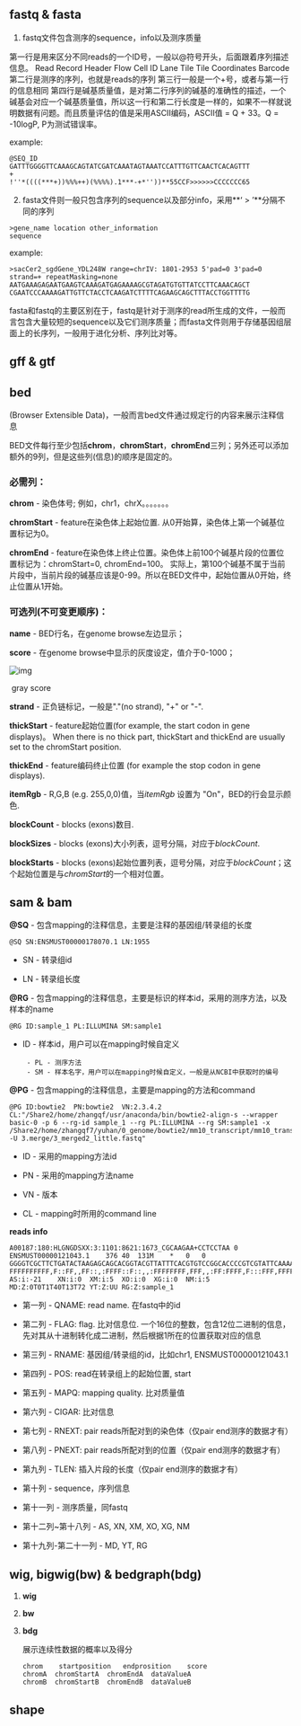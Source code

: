## fastq & fasta

1. fastq文件包含测序的sequence，info以及测序质量

第一行是用来区分不同reads的一个ID号，一般以@符号开头，后面跟着序列描述信息。
	Read Record Header
	Flow Cell ID
	Lane
	Tile
	Tile Coordinates
	Barcode
第二行是测序的序列，也就是reads的序列
第三行一般是一个+号，或者与第一行的信息相同
第四行是碱基质量值，是对第二行序列的碱基的准确性的描述，一个碱基会对应一个碱基质量值，所以这一行和第二行长度是一样的，如果不一样就说明数据有问题。而且质量评估的值是采用ASCII编码，ASCII值 = Q + 33。Q = -10logP, P为测试错误率。

example:

```
@SEQ_ID
GATTTGGGGTTCAAAGCAGTATCGATCAAATAGTAAATCCATTTGTTCAACTCACAGTTT
+
!''*((((***+))%%%++)(%%%%).1***-+*''))**55CCF>>>>>>CCCCCCC65
```



2. fasta文件则一般只包含序列的sequence以及部分info，采用**‘ > ’**分隔不同的序列

```
>gene_name location other_information
sequence
```

example:

```
>sacCer2_sgdGene_YDL248W range=chrIV: 1801-2953 5'pad=0 3'pad=0 strand=+ repeatMasking=none
AATGAAAGAGAATGAAGTCAAAGATGAGAAAAGCGTAGATGTGTTATCCTTCAAACAGCT
CGAATCCCAAAAGATTGTTCTACCTCAAGATCTTTTCAGAAGCAGCTTTACCTGGTTTTG
```

fasta和fastq的主要区别在于，fastq是针对于测序的read所生成的文件，一般而言包含大量较短的sequence以及它们测序质量；而fasta文件则用于存储基因组层面上的长序列，一般用于进化分析、序列比对等。



## gff & gtf





## bed

(Browser Extensible Data)，一般而言bed文件通过规定行的内容来展示注释信息

BED文件每行至少包括**chrom**，**chromStart**，**chromEnd**三列；另外还可以添加额外的9列，但是这些列(信息)的顺序是固定的。

### 必需列：

**chrom** - 染色体号; 例如，chr1，chrX。。。。。。。

**chromStart** - feature在染色体上起始位置. 从0开始算，染色体上第一个碱基位置标记为0。

**chromEnd** - feature在染色体上终止位置。染色体上前100个碱基片段的位置位置标记为：chromStart=0, chromEnd=100。 实际上，第100个碱基不属于当前片段中，当前片段的碱基应该是0-99。所以在BED文件中，起始位置从0开始，终止位置从1开始。

### 可选列(不可变更顺序)：

**name** - BED行名，在genome browse左边显示；

**score** - 在genome browse中显示的灰度设定，值介于0-1000；

![img](https:////upload-images.jianshu.io/upload_images/7493830-55e4e8eb76762cba.png?imageMogr2/auto-orient/strip|imageView2/2/w/789)

​                                                                                                           gray score

**strand** - 正负链标记，一般是"."(no strand), "+" or "-".

**thickStart** - feature起始位置(for example, the start codon in gene displays)。 When there is no thick part, thickStart and thickEnd are usually set to the chromStart position.

**thickEnd** -  feature编码终止位置 (for example the stop codon in gene displays).

**itemRgb** - R,G,B (e.g. 255,0,0)值，当*itemRgb* 设置为 "On"，BED的行会显示颜色.

**blockCount** - blocks (exons)数目.

**blockSizes** - blocks (exons)大小列表，逗号分隔，对应于*blockCount*.

**blockStarts** - blocks (exons)起始位置列表，逗号分隔，对应于*blockCount*；这个起始位置是与*chromStart*的一个相对位置。



## sam & bam

**@SQ** - 包含mapping的注释信息，主要是注释的基因组/转录组的长度

~~~
@SQ	SN:ENSMUST00000178070.1	LN:1955
~~~

   - SN - 转录组id

   - LN - 转录组长度

**@RG** - 包含mapping的注释信息，主要是标识的样本id，采用的测序方法，以及样本的name

~~~
@RG	ID:sample_1	PL:ILLUMINA	SM:sample1
~~~

   - ID - 样本id，用户可以在mapping时候自定义

		  - PL - 测序方法
		  - SM - 样本名字，用户可以在mapping时候自定义，一般是从NCBI中获取时的编号

**@PG** - 包含mapping的注释信息，主要是mapping的方法和command

~~~
@PG	ID:bowtie2	PN:bowtie2	VN:2.3.4.2	CL:"/Share2/home/zhangqf/usr/anaconda/bin/bowtie2-align-s --wrapper basic-0 -p 6 --rg-id sample_1 --rg PL:ILLUMINA --rg SM:sample1 -x /Share2/home/zhangqf7/yuhan/0_genome/bowtie2/mm10_transcript/mm10_trans -U 3.merge/3_merged2_little.fastq"
~~~

   - ID - 采用的mapping方法id

   - PN - 采用的mapping方法name
   - VN - 版本
   - CL - mapping时所用的command line

**reads info**

~~~
A00187:180:HLGNGDSXX:3:1101:8621:1673_CGCAAGAA+CCTCCTAA	0	ENSMUST00000121043.1	376	40	131M	*	0	0	GGGGTCGCTTCTGATACTAAGAGCAGCACGGTACGTTATTTCACGTGTCCGGCACCCCGTCGTATTCAAAAAGAGGGGGGGCCCCCGCGCTCAAGAAGTGATTGAGGCTGAAATTTAAAGCAAAGCGCCTT	FFFFFFFFFF,F::FF,,FF::,:FFFF::F::,,:FFFFFFFF,FFF,,:FF:FFFF,F:::FFF,FFFFF,F,FFFFFFFFFFF,FFFF,FF,FF,FF:FF,,F,:::FFF,FFF,F,FFFF,:FFF,:	AS:i:-21	XN:i:0	XM:i:5	XO:i:0	XG:i:0	NM:i:5	MD:Z:0T0T1T40T13T72	YT:Z:UU	RG:Z:sample_1
~~~

   - 第一列 - QNAME: read name. 在fastq中的id

   - 第二列 - FLAG: flag. 比对信息位. 一个16位的整数，包含12位二进制的信息，先对其从十进制转化成二进制，然后根据1所在的位置获取对应的信息
   - 第三列 - RNAME: 基因组/转录组的id，比如chr1, ENSMUST00000121043.1
   - 第四列 - POS: read在转录组上的起始位置, start
   - 第五列 - MAPQ: mapping quality. 比对质量值
   - 第六列 - CIGAR: 比对信息
   - 第七列 - RNEXT: pair reads所配对到的染色体（仅pair end测序的数据才有）
   - 第八列 - PNEXT: pair reads所配对到的位置（仅pair end测序的数据才有）
   - 第九列 - TLEN: 插入片段的长度（仅pair end测序的数据才有）
   - 第十列 - sequence，序列信息
   - 第十一列 - 测序质量，同fastq
   - 第十二列~第十八列 - AS, XN, XM, XO, XG, NM
   - 第十九列-第二十一列 - MD, YT, RG





## wig, bigwig(bw) & bedgraph(bdg)

1. **wig**

   

   

   

2. **bw**

   

   

   

3. **bdg**

   展示连续性数据的概率以及得分

   ~~~
   chrom	startposition	endprosition	score
   chromA  chromStartA  chromEndA  dataValueA
   chromB  chromStartB  chromEndB  dataValueB
   ~~~

   

## shape





